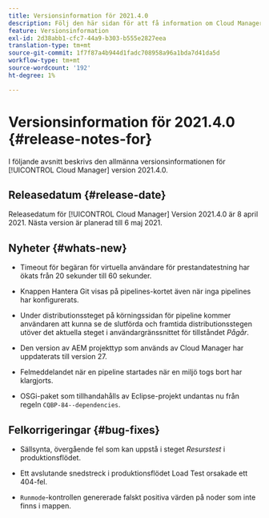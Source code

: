 ```yaml
---
title: Versionsinformation för 2021.4.0
description: Följ den här sidan för att få information om Cloud Manager version 2021.4.0
feature: Versionsinformation
exl-id: 2d38abb1-cfc7-44a9-b303-b555e2827eea
translation-type: tm+mt
source-git-commit: 1f7f87a4b944d1fadc708958a96a1bda7d41da5d
workflow-type: tm+mt
source-wordcount: '192'
ht-degree: 1%

---
```


# Versionsinformation för 2021.4.0 {#release-notes-for}

I följande avsnitt beskrivs den allmänna versionsinformationen för [!UICONTROL Cloud Manager] version 2021.4.0.

## Releasedatum {#release-date}

Releasedatum för [!UICONTROL Cloud Manager] Version 2021.4.0 är 8 april 2021.
Nästa version är planerad till 6 maj 2021.

## Nyheter {#whats-new}

* Timeout för begäran för virtuella användare för prestandatestning har ökats från 20 sekunder till 60 sekunder.

* Knappen Hantera Git visas på pipelines-kortet även när inga pipelines har konfigurerats.

* Under distributionssteget på körningssidan för pipeline kommer användaren att kunna se de slutförda och framtida distributionsstegen utöver det aktuella steget i användargränssnittet för tillståndet *Pågår*.

* Den version av AEM projekttyp som används av Cloud Manager har uppdaterats till version 27.

* Felmeddelandet när en pipeline startades när en miljö togs bort har klargjorts.

* OSGi-paket som tillhandahålls av Eclipse-projekt undantas nu från regeln `CQBP-84--dependencies`.

## Felkorrigeringar {#bug-fixes}

* Sällsynta, övergående fel som kan uppstå i steget *Resurstest* i produktionsflödet.

* Ett avslutande snedstreck i produktionsflödet Load Test orsakade ett 404-fel.

* `Runmode`-kontrollen genererade falskt positiva värden på noder som inte finns i mappen.